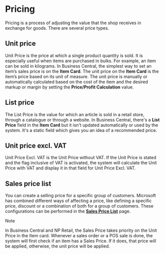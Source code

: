 # Pricing

Pricing is a process of adjusting the value that the shop receives in exchange for goods. There are several price types.

## Unit price

Unit Price is the price at which a single product quantity is sold. It is especially useful when items are purchased in bulks. For example, an item can be sold in kilograms. In Business Central, the simplest way to set an item’s sales price is on the **Item Card**. The unit price on the **Item Card** is the item’s price based on its unit of measure. The unit price is manually or automatically calculated based on the cost of the item and the desired markup or margin by setting the **Price/Profit Calculation** value.

## List price

The List Price is the value for which an article is sold in a retail store, through a catalogue or through a website. In Business Central, there's a **List Price** field in the **Item Card** but it isn't updated automatically or used by the system. It's a static field which gives you an idea of a recommended price.

## Unit price excl. VAT

Unit Price Excl. VAT is the Unit Price without VAT. If the Unit Price is stated and the flag inclusive of VAT is activated, the system will calculate the Unit Price with VAT and display it in that field for Unit Price Excl. VAT.

## Sales price list

You can create a selling price for a specific group of customers. Microsoft has combined different ways of affecting a price, like defining a specific price, discount or a combination of both for a group of customers. These configurations can be performed in the [**Sales Price List**](../howto/sales_price_setup.md) page.

> [!Note]
> In Business Central and NP Retail, the Sales Price takes priority on the Unit Price in the Item card. Whenever a sales order or a POS sale is done, the system will first check if an item has a Sales Price. If it does, that price will be applied, otherwise, the unit price will be applied.